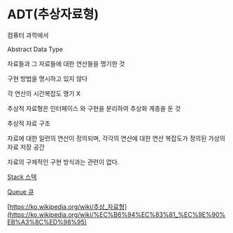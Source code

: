 # ADT(추상자료형)

컴퓨터 과학에서

Abstract Data Type

자료들과 그 자료들에 대한 연산들을 명기한 것

구현 방법을 명시하고 있지 않다

각 연산의 시간복잡도 명기 X

추상적 자료형은 인터페이스 와 구현을 분리하여 추상화 계층을 둔 것 

추상적 자료 구조

자료에 대한 일련의 연산이 정의되며, 각각의 연산에 대한 연산 복잡도가 정의된 가상의 자료 저장 공간

자료의 구체적인 구현 방식과는 관련이 없다.

[Stack 스텍](ADT(%E1%84%8E%E1%85%AE%E1%84%89%E1%85%A1%E1%86%BC%E1%84%8C%E1%85%A1%E1%84%85%E1%85%AD%E1%84%92%E1%85%A7%E1%86%BC)%20ad912f89d65943edbdb0efbf456cd9b8/Stack%20%E1%84%89%E1%85%B3%E1%84%90%E1%85%A6%E1%86%A8%20921fd9640b7d4dccb451654844b06f72.md)

[Queue 큐](ADT(%E1%84%8E%E1%85%AE%E1%84%89%E1%85%A1%E1%86%BC%E1%84%8C%E1%85%A1%E1%84%85%E1%85%AD%E1%84%92%E1%85%A7%E1%86%BC)%20ad912f89d65943edbdb0efbf456cd9b8/Queue%20%E1%84%8F%E1%85%B2%20f7e4440311b946e4866c7568c0294095.md)

[https://ko.wikipedia.org/wiki/추상_자료형](https://ko.wikipedia.org/wiki/%EC%B6%94%EC%83%81_%EC%9E%90%EB%A3%8C%ED%98%95)